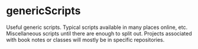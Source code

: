 # genericScripts
Useful generic scripts. Typical scripts available in many places online, etc. 
Miscellaneous scripts until there are enough to split out.
Projects associated with book notes or classes will mostly be in specific repositories.
